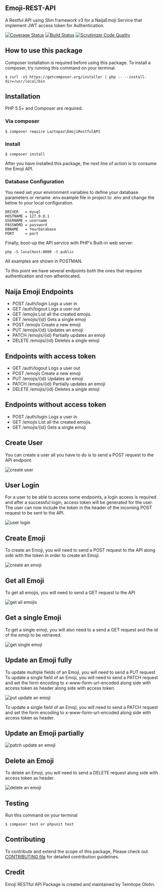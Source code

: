 
## Emoji-REST-API
A Restful API using Slim framework v3 for a NaijaEmoji Service that implement JWT access token for Authentication.

[![Coverage Status](https://coveralls.io/repos/github/andela-tolotin/Emoji-REST-API/badge.svg?branch=master)](https://coveralls.io/github/andela-tolotin/Emoji-REST-API?branch=master) [![Build Status](https://travis-ci.org/andela-tolotin/Emoji-REST-API.svg?branch=master)](https://travis-ci.org/andela-tolotin/Emoji-REST-API) [![Scrutinizer Code Quality](https://scrutinizer-ci.com/g/andela-tolotin/Emoji-REST-API/badges/quality-score.png?b=master)](https://scrutinizer-ci.com/g/andela-tolotin/Emoji-REST-API/?branch=master)

## How to use this package

Composer installation is required before using this package. To install a composer, try running this command on your terminal.

    $ curl -sS https://getcomposer.org/installer | php -- --install-dir=/usr/local/bin

## Installation
PHP 5.5+ and Composer are required.

### Via composer

    $ composer require Laztopaz\EmojiRestfulAPI
### Install

    $ composer install 
After you have installed this package,  the next line of  action is to consume the Emoji API.

### Database Configuration
You need set your environment variables to define your database parameters or rename .env.example file in project to .env and change the below to your local configuration.

    DRIVER   = mysql
    HOSTNAME = 127.0.0.1
    USERNAME = username
    PASSWORD = password
    DBNAME   = YourDatabase
    PORT     = port

Finally, boot-up the API service with PHP's Built-in web server:

    php -S localhost:8000 -t public

All examples are shown in POSTMAN.

To this point we have several endpoints both the ones that requires authentication and non-athenticated.

## Naija Emoji Endpoints

- POST /auth/login                                           Logs a user in
- GET /auth/logout                                           Logs a user out
- GET /emojis                                                List all the created emojis.
- GET /emojis/{id}                                           Gets a single emoji 
- POST /emojis                                               Create a new emoji
- PUT /emojis/{id}                                           Updates an emoji
- PATCH /emojis/{id}                                         Partially updates an emoji
- DELETE /emojis/{id}                                        Deletes a single emoji

## Endpoints with access token

- GET /auth/logout                                           Logs a user out
- POST /emojis                                               Create a new emoji
- PUT /emojis/{id}                                           Updates an emoji
- PATCH /emojis/{id}                                         Partially updates an emoji
- DELETE /emojis/{id}                                        Deletes a single emoji

## Endpoints without  access token

- POST /auth/login                                           Logs a user in
- GET /emojis                                                List all the created emojis.
- GET /emojis/{id}                                           Gets a single emoji 

## Create User 

You can create a user all you have to do is to send a POST request to the API endpoint

![create user](https://github.com/andela-tolotin/Emoji-REST-API/blob/master/screenshots/createuser.png)

## User Login

For a user to be able to access some endpoints, a login access is required and after  a successful login, access token will be generated for the user. The user can now include the token in the header of the incoming POST request to be sent to the API.

![user login ](https://github.com/andela-tolotin/Emoji-REST-API/blob/master/screenshots/login.png)

## Create Emoji

To create an Emoji, you will need to send a POST request to the API along side with the token in order to create an Emoji.

![create an emoji](https://github.com/andela-tolotin/Emoji-REST-API/blob/master/screenshots/createemoji.png)

## Get all Emoji

To get all emojis, you will need to send a GET request to the API

![get all emojis](https://github.com/andela-tolotin/Emoji-REST-API/blob/master/screenshots/getallemojis.png)

## Get a single Emoji

To get a single emoji, you will also need to a send a GET request and the id of the emoji to be retrieved.

![get single emoji](https://github.com/andela-tolotin/Emoji-REST-API/blob/master/screenshots/getsingleemoji.png)

## Update an Emoji fully

To update multiple fields of an Emoji, you will need to send a PUT request 
To update a single field of an Emoji, you will need to send a PATCH request and set the form encoding to x-www-form-url-encoded along side with access token as header along side with access token.

![put update an emoji](https://github.com/andela-tolotin/Emoji-REST-API/blob/master/screenshots/putupdateemoji.png)

To update a single field of an Emoji, you will need to send a PATCH request and set the form encoding to x-www-form-url-encoded along side with access token as header.

## Update an Emoji partially

![patch update an emoji](https://github.com/andela-tolotin/Emoji-REST-API/blob/master/screenshots/patchupdateemoji.png)

## Delete an Emoji

To delete an Emoji, you will need to send a DELETE request along side with access token as header.

![delete an emoji](https://github.com/andela-tolotin/Emoji-REST-API/blob/master/screenshots/deleteemoji.png)


## Testing

Run this command on your terminal

    $ composer test or phpunit test

## Contributing

To contribute and extend the scope of this package, Please check out [CONTRIBUTING file](https://github.com/andela-tolotin/Emoji-REST-API/blob/master/contribution.md) for detailed contribution guidelines.

## Credit

Emoji RESTful API Package is created and maintained by Temitope Olotin.



